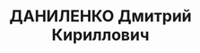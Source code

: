 ---
title: ДАНИЛЕНКО Дмитрий Кириллович
description: 'Род. в 1901, г. Одесса.

  Приговор: 28.12.1937 – ВМН'
---